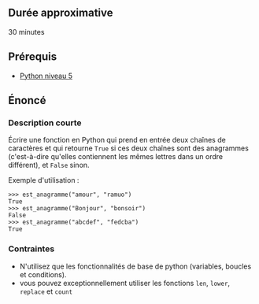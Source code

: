 ## Durée approximative

30 minutes

## Prérequis

- <a href="https://microlead.fr/echelles/python" title="Prérequis en Python" target="_blank">Python niveau 5</a>

## Énoncé

### Description courte

Écrire une fonction en Python qui prend en entrée deux chaînes de caractères et qui retourne ```True``` si ces deux chaînes sont des anagrammes (c'est-à-dire qu'elles contiennent les mêmes lettres dans un ordre différent), et ```False``` sinon.

Exemple d'utilisation :

```
>>> est_anagramme("amour", "ramuo")
True
>>> est_anagramme("Bonjour", "bonsoir")
False
>>> est_anagramme("abcdef", "fedcba")
True
```

### Contraintes

- N'utilisez que les fonctionnalités de base de python (variables, boucles et conditions).
- vous pouvez exceptionnellement utiliser les fonctions ```len```, ```lower```, ```replace``` et ```count```